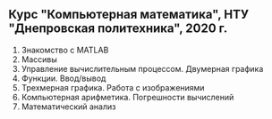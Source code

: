 Курс "Компьютерная математика", НТУ "Днепровская политехника", 2020 г.
----------------------------------------------------------------------

1. Знакомство с MATLAB
2. Массивы
3. Управление вычислительным процессом. Двумерная графика
4. Функции. Ввод/вывод
5. Трехмерная графика. Работа с изображениями
6. Компьютерная арифметика. Погрешности вычислений
7. Математический анализ
